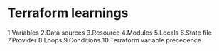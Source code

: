 # Terraform learnings

1.Variables
2.Data sources
3.Resource
4.Modules
5.Locals
6.State file
7.Provider
8.Loops
9.Conditions
10.Terraform variable precedence